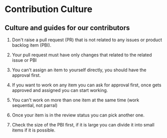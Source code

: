 # Contribution Culture

## Culture and guides for our contributors

1. Don't raise a pull request (PR) that is not related to any issues or product backlog item (PBI).

1. Your pull request must have only changes that related to the related issue or PBI

1. You can't assign an item to yourself directly, you should have the approval first.

1. If you want to work on any item you can ask for approval first, once gets approved and assigned you can start working.

1. You can't work on more than one item at the same time (work sequential, not parral)

1. Once your item is in the review status you can pick another one.

2. Check the size of the PBI first, if it is large you can divide it into small items if it is possible.